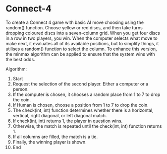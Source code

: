 # Connect-4

To create a Connect 4 game with basic AI move choosing using the random() function. Choose yellow or red discs, and then take turns dropping coloured discs into a seven-column grid. When you get four discs in a row in two players, you win. When the computer selects what move to make next, it evaluates all of its available positions, but to simplify things, it utilises a random() function to select the column. To enhance this version, the minmax algorithm can be applied to ensure that the system wins with the best odds.

Algorithm:
1. Start
2. Request the selection of the second player. Either a computer or a person.
3. If the computer is chosen, it chooses a random place from 1 to 7 to drop the coin.
4. If Human is chosen, choose a position from 1 to 7 to drop the coin.
5. The check(int, int) function determines whether there is a horizontal, vertical, right diagonal, or left diagonal match.
6. If check(int, int) returns 1, the player in question wins.
7. Otherwise, the match is repeated until the check(int, int) function returns 1.
8. If all columns are filled, the match is a tie.
9. Finally, the winning player is shown.
10. End
